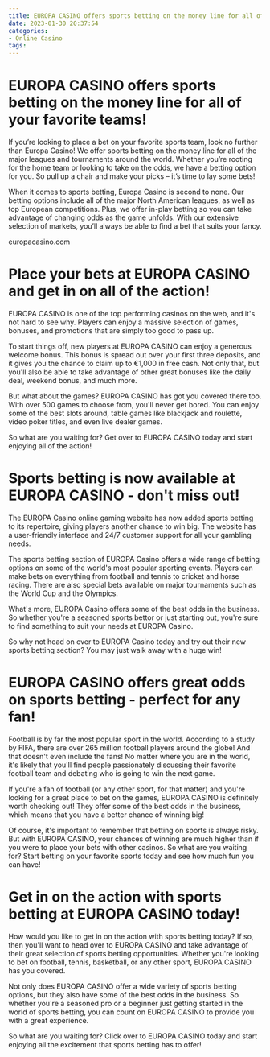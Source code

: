 ```yaml
---
title: EUROPA CASINO offers sports betting on the money line for all of your favorite teams!
date: 2023-01-30 20:37:54
categories:
- Online Casino
tags:
---
```



#  EUROPA CASINO offers sports betting on the money line for all of your favorite teams!

If you’re looking to place a bet on your favorite sports team, look no further than Europa Casino! We offer sports betting on the money line for all of the major leagues and tournaments around the world. Whether you’re rooting for the home team or looking to take on the odds, we have a betting option for you. So pull up a chair and make your picks – it’s time to lay some bets!

When it comes to sports betting, Europa Casino is second to none. Our betting options include all of the major North American leagues, as well as top European competitions. Plus, we offer in-play betting so you can take advantage of changing odds as the game unfolds. With our extensive selection of markets, you’ll always be able to find a bet that suits your fancy.

 europacasino.com

#  Place your bets at EUROPA CASINO and get in on all of the action!

EUROPA CASINO is one of the top performing casinos on the web, and it's not hard to see why. Players can enjoy a massive selection of games, bonuses, and promotions that are simply too good to pass up.

To start things off, new players at EUROPA CASINO can enjoy a generous welcome bonus. This bonus is spread out over your first three deposits, and it gives you the chance to claim up to €1,000 in free cash. Not only that, but you'll also be able to take advantage of other great bonuses like the daily deal, weekend bonus, and much more.

But what about the games? EUROPA CASINO has got you covered there too. With over 500 games to choose from, you'll never get bored. You can enjoy some of the best slots around, table games like blackjack and roulette, video poker titles, and even live dealer games.

So what are you waiting for? Get over to EUROPA CASINO today and start enjoying all of the action!

#  Sports betting is now available at EUROPA CASINO - don't miss out!

The EUROPA Casino online gaming website has now added sports betting to its repertoire, giving players another chance to win big. The website has a user-friendly interface and 24/7 customer support for all your gambling needs.

The sports betting section of EUROPA Casino offers a wide range of betting options on some of the world's most popular sporting events. Players can make bets on everything from football and tennis to cricket and horse racing. There are also special bets available on major tournaments such as the World Cup and the Olympics.

What's more, EUROPA Casino offers some of the best odds in the business. So whether you're a seasoned sports bettor or just starting out, you're sure to find something to suit your needs at EUROPA Casino.

So why not head on over to EUROPA Casino today and try out their new sports betting section? You may just walk away with a huge win!

#  EUROPA CASINO offers great odds on sports betting - perfect for any fan!

Football is by far the most popular sport in the world. According to a study by FIFA, there are over 265 million football players around the globe! And that doesn't even include the fans! No matter where you are in the world, it's likely that you'll find people passionately discussing their favorite football team and debating who is going to win the next game.

If you're a fan of football (or any other sport, for that matter) and you're looking for a great place to bet on the games, EUROPA CASINO is definitely worth checking out! They offer some of the best odds in the business, which means that you have a better chance of winning big!

Of course, it's important to remember that betting on sports is always risky. But with EUROPA CASINO, your chances of winning are much higher than if you were to place your bets with other casinos. So what are you waiting for? Start betting on your favorite sports today and see how much fun you can have!

#  Get in on the action with sports betting at EUROPA CASINO today!

How would you like to get in on the action with sports betting today? If so, then you'll want to head over to EUROPA CASINO and take advantage of their great selection of sports betting opportunities. Whether you're looking to bet on football, tennis, basketball, or any other sport, EUROPA CASINO has you covered.

Not only does EUROPA CASINO offer a wide variety of sports betting options, but they also have some of the best odds in the business. So whether you're a seasoned pro or a beginner just getting started in the world of sports betting, you can count on EUROPA CASINO to provide you with a great experience.

So what are you waiting for? Click over to EUROPA CASINO today and start enjoying all the excitement that sports betting has to offer!